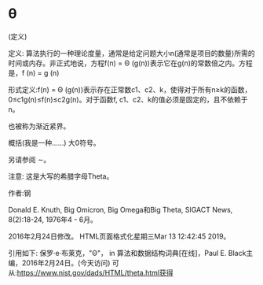 # θ


(定义)



定义:
算法执行的一种理论度量，通常是给定问题大小n(通常是项目的数量)所需的时间或内存。非正式地说，方程f(n) = Θ (g(n))表示它在g(n)的常数倍之内。方程是，f (n) = g (n)



形式定义:f(n) = Θ (g(n))表示存在正常数c1、c2、k，使得对于所有n≥k的函数，0≤c1g(n)≤f(n)≤c2g(n)。对于函数f, c1、c2、k的值必须是固定的，且不依赖于n。



也被称为渐近紧界。



概括(我是一种……)
大0符号。



另请参阅
∼。



注意:
这是大写的希腊字母Theta。


作者:钢


Donald E. Knuth, Big Omicron, Big Omega和Big Theta, SIGACT News, 8(2):18-24, 1976年4 - 6月。








2016年2月24日修改。
HTML页面格式化星期三Mar 13 12:42:45 2019。



引用如下:
保罗·e·布莱克，"Θ"， in
算法和数据结构词典[在线]，Paul E. Black主编，2016年2月24日。(今天访问)
可从:https://www.nist.gov/dads/HTML/theta.html获得